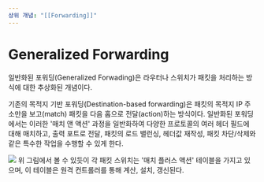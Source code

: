 ```yaml
---
상위 개념: "[[Forwarding]]"
---
```

# Generalized Forwarding
일반화된 포워딩(Generalized Forwading)은 라우터나 스위치가 패킷을 처리하는 방식에 대한 추상화된 개념이다. 

기존의 목적지 기반 포워딩(Destination-based forwarding)은 패킷의 목적지 IP 주소만을 보고(match) 패킷을 다음 홉으로 전달(action)하는 방식이다. 일반화된 포워딩에서는 이러한 '매치 앤 액션' 과정을 일반화하여 다양한 프로토콜의 여러 헤더 필드에 대해 매치하고, 출력 포트로 전달, 패킷의 로드 밸런싱, 헤더값 재작성, 패킷 차단/삭제와 같은 특수한 작업을 수행할 수 있게 한다.

![](https://i.imgur.com/OmxWVLl.png)
위 그림에서 볼 수 있듯이 각 패킷 스위치는 '매치 플러스 액션' 테이블을 가지고 있으며, 이 테이블은 원격 컨트롤러를 통해 계산, 설치, 갱신된다.

